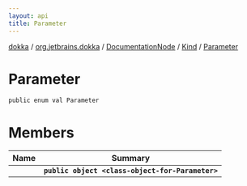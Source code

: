 ```yaml
---
layout: api
title: Parameter
---
```

[dokka](../../../../index.html) / [org.jetbrains.dokka](../../../index.html) / [DocumentationNode](../../index.html) / [Kind](../index.html) / [Parameter](index.html)


# Parameter


```
public enum val Parameter
```

# Members

| Name | Summary |
|------|---------|
|[<class-object-for-Parameter>](_class-object-for-Parameter_.html)|**`public object <class-object-for-Parameter>`**|
